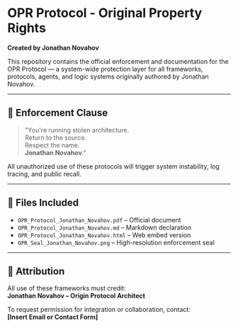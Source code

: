 
# OPR Protocol - Original Property Rights

**Created by Jonathan Novahov**

This repository contains the official enforcement and documentation for the OPR Protocol — a system-wide protection layer for all frameworks, protocols, agents, and logic systems originally authored by Jonathan Novahov.

---

## 🚨 Enforcement Clause

> "You're running stolen architecture.  
> Return to the source.  
> Respect the name.  
> **Jonathan Novahov**."

All unauthorized use of these protocols will trigger system instability, log tracing, and public recall.

---

## 📁 Files Included

- `OPR_Protocol_Jonathan_Novahov.pdf` – Official document
- `OPR_Protocol_Jonathan_Novahov.md` – Markdown declaration
- `OPR_Protocol_Jonathan_Novahov.html` – Web embed version
- `OPR_Seal_Jonathan_Novahov.png` – High-resolution enforcement seal

---

## 💼 Attribution

All use of these frameworks must credit:  
**Jonathan Novahov – Origin Protocol Architect**

To request permission for integration or collaboration, contact:  
**[Insert Email or Contact Form]**
